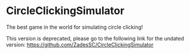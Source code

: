 CircleClickingSimulator
=======================

The best game in the world for simulating circle clicking!

This version is deprecated, please go to the following link for the undated version: https://github.com/ZadesSC/CircleClickingSimulator
